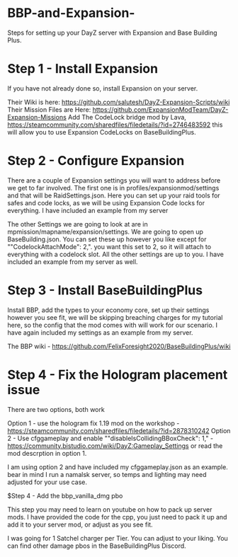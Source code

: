 # BBP-and-Expansion-
Steps for setting up your DayZ server with Expansion and Base Building Plus.

# Step 1 - Install Expansion

If you have not already done so, install Expansion on your server. 

Their Wiki is here: https://github.com/salutesh/DayZ-Expansion-Scripts/wiki
Their Mission Files are Here: https://github.com/ExpansionModTeam/DayZ-Expansion-Missions
Add The CodeLock bridge mod by Lava, https://steamcommunity.com/sharedfiles/filedetails/?id=2746483592 this will allow you to use Expansion CodeLocks on BaseBuildingPlus.

# Step 2 - Configure Expansion

There are a couple of Expansion settings you will want to address before we get to far involved. The first one is in profiles/expansionmod/settings and that will be RaidSettings.json. Here you can set up your raid tools for safes and code locks, as we will be using Expansion Code locks for everything. I have included an example from my server

The other Settings we are going to look at are in mpmission/mapname/expansion/settings. We are going to open up BaseBuilding.json. You can set these up however you like except for ""CodelockAttachMode": 2,". you want this set to 2, so it will attach to everything with a codelock slot. All the other settings are up to you. I have included an example from my server as well. 

# Step 3 - Install BaseBuildingPlus

Install BBP, add the types to your economy core, set up their settings however you see fit, we will be skipping breaching charges for my tutorial here, so the config that the mod comes with will work for our scenario. I have again included my settings as an example from my server.

The BBP wiki - https://github.com/FelixForesight2020/BaseBuildingPlus/wiki

# Step 4 - Fix the Hologram placement issue 

There are two options, both work

Option 1 - use the hologram fix 1.19 mod on the workshop - https://steamcommunity.com/sharedfiles/filedetails/?id=2878310242
Option 2 - Use cfggameplay and enable ""disableIsCollidingBBoxCheck": 1," - https://community.bistudio.com/wiki/DayZ:Gameplay_Settings or read the mod descrption in option 1. 

I am using option 2 and have included my cfggameplay.json as an example. bear in mind I run a namalsk server, so temps and lighting may need adjusted for your use case.

$Step 4 - Add the bbp_vanilla_dmg pbo 

This step you may need to learn on youtube on how to pack up server mods. I have provided the code for the cpp, you just need to pack it up and add it to your server mod, or adjust as you see fit. 

I was going for 1 Satchel charger per Tier. You can adjust to your liking. You can find other damage pbos in the BaseBuildingPlus Discord.
